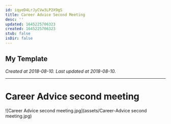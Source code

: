 ```yaml
---
id: iqyeD4LrJyCVw3LP2X9gS
title: Career Advice Second Meeting
desc: ''
updated: 1645225706323
created: 1645225706323
stub: false
isDir: false
---
```

My Template
---

_Created at 2018-08-10._
_Last updated at 2018-08-10._




---

# Career Advice second meeting


![Career Advice second meeting.jpg](assets/Career-Advice second meeting.jpg)

